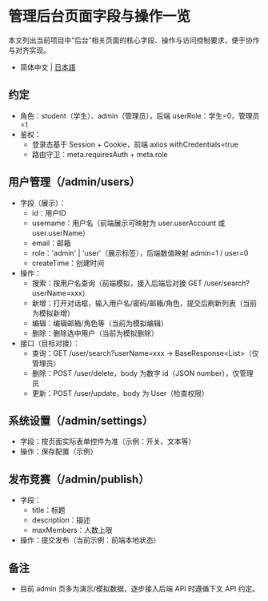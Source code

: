 # 管理后台页面字段与操作一览

本文列出当前项目中“后台”相关页面的核心字段、操作与访问控制要求，便于协作与对齐实现。

- 简体中文 | [日本語](admin-pages.ja.md)

## 约定
- 角色：student（学生）、admin（管理员），后端 userRole：学生=0，管理员=1
- 鉴权：
  - 登录态基于 Session + Cookie，前端 axios withCredentials=true
  - 路由守卫：meta.requiresAuth + meta.role

## 用户管理（/admin/users）
- 字段（展示）：
  - id：用户ID
  - username：用户名（前端展示可映射为 user.userAccount 或 user.userName）
  - email：邮箱
  - role：'admin' | 'user'（展示标签），后端数值映射 admin=1 / user=0
  - createTime：创建时间
- 操作：
  - 搜索：按用户名查询（前端模拟，接入后端后对接 GET /user/search?userName=xxx）
  - 新增：打开对话框，输入用户名/密码/邮箱/角色，提交后刷新列表（当前为模拟新增）
  - 编辑：编辑邮箱/角色等（当前为模拟编辑）
  - 删除：删除选中用户（当前为模拟删除）
- 接口（目标对接）：
  - 查询：GET /user/search?userName=xxx → BaseResponse<List<User>>（仅管理员）
  - 删除：POST /user/delete，body 为数字 id（JSON number），仅管理员
  - 更新：POST /user/update，body 为 User（检查权限）

## 系统设置（/admin/settings）
- 字段：按页面实际表单控件为准（示例：开关、文本等）
- 操作：保存配置（示例）

## 发布竞赛（/admin/publish）
- 字段：
  - title：标题
  - description：描述
  - maxMembers：人数上限
- 操作：提交发布（当前示例：前端本地状态）

## 备注
- 目前 admin 页多为演示/模拟数据，逐步接入后端 API 时遵循下文 API 约定。
